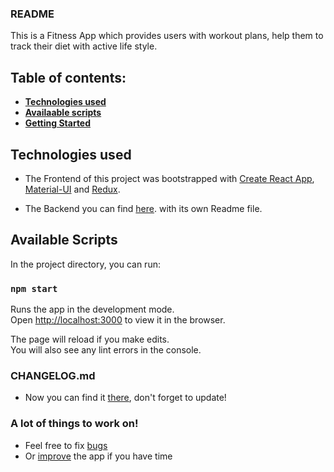 ### README

This is a Fitness App which provides users with workout plans, help them to track their diet with active life style. 

## Table of contents:

- **[Technologies used](#technologies-used)**
- **[Availaable scripts](#available-scripts)**
- **[Getting Started](#getting-started)**




## Technologies used
- The Frontend of this project was bootstrapped with [Create React App](https://github.com/facebook/create-react-app), [Material-UI](https://material-ui.com/) and [Redux](https://redux.js.org/introduction/getting-started).

- The Backend you can find [here](https://github.com/Official-Codaisseur-Graduate/my-imp-trainer-server). with its own Readme file.

## Available Scripts

In the project directory, you can run:

### `npm start`

Runs the app in the development mode.<br />
Open [http://localhost:3000](http://localhost:3000) to view it in the browser.

The page will reload if you make edits.<br />
You will also see any lint errors in the console.

### CHANGELOG.md

- Now you can find it [there](https://github.com/Official-Codaisseur-Graduate/my-imp-trainer/blob/development/CHANGELOG.md), don't forget to update!

### A lot of things to work on!

- Feel free to fix [bugs](https://github.com/Official-Codaisseur-Graduate/my-imp-trainer/issues)
- Or [improve](https://github.com/Official-Codaisseur-Graduate/my-imp-trainer/issues?q=is%3Aopen+is%3Aissue+label%3Aenhancement) the app if you have time

